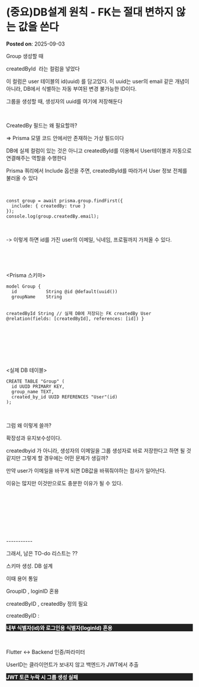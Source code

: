 # (중요)DB설계 원칙 - FK는 절대 변하지 않는 값을 쓴다
**Posted on**: 2025-09-03

<p>Group 생성할 때&nbsp;</p>
<p>createdById&nbsp; 라는 컬럼을 넣었다</p>
<p>이 컬럼은 user 테이블의 id(uuid) 를 담고있다. 이 uuid는 user의 email 같은 개념이 아니라, DB에서 식별하는 자동 부여된 변경 불가능한 ID이다.</p>
<p>그룹을 생성할 때, 생성자의 uuid를 여기에 저장해둔다</p>
<p>&nbsp;</p>
<p>CreatedBy 필드는 왜 필요할까?</p>
<p>=&gt; Prisma 모델 코드 안에서만 존재하는 가상 필드이다&nbsp;</p>
<p>DB에 실제 컬럼이 있는 것은 아니고 createdById를 이용해서 User테이블과 자동으로 연결해주는 역할을 수행한다</p>
<p>Prisma 쿼리에서 Include 옵션을 주면, createdById를 따라가서 User 정보 전체를 불러올 수 있다</p>
<p>&nbsp;</p>
<pre class="typescript" id="code_1756865728169"><code>const group = await prisma.group.findFirst({
  include: { createdBy: true }
});
console.log(group.createdBy.email);</code></pre>
<p>&nbsp;</p>
<p>-&gt; 이렇게 하면 id를 가진 user의 이메일, 닉네임, 프로필까지 가져올 수 있다.</p>
<p>&nbsp;</p>
<p>&nbsp;</p>
<p>&lt;Prisma 스키마&gt;</p>
<pre class="sql" id="code_1756865844058"><code>model Group {
  id           String @id @default(uuid())
  groupName    String

  createdById  String                 // 실제 DB에 저장되는 FK
  createdBy    User @relation(fields: [createdById], references: [id])
}</code></pre>
<p>&nbsp;</p>
<p>&nbsp;</p>
<p>&nbsp;</p>
<p>&lt;실제 DB 테이블&gt;&nbsp;</p>
<pre class="sql" id="code_1756865875948"><code>CREATE TABLE "Group" (
  id UUID PRIMARY KEY,
  group_name TEXT,
  created_by_id UUID REFERENCES "User"(id)
);</code></pre>
<p>&nbsp;</p>
<p>그럼 왜 이렇게 쓸까?</p>
<p>확장성과 유지보수성이다.</p>
<p>createdbyid 가 아니라, 생성자의 이메일을 그룹 생성자로 바로 저장한다고 하면 될 것 같지만 그렇게 할 경우에는 어떤 문제가 생길까?</p>
<p>만약 user가 이메일을 바꾸게 되면 DB값을 바꿔줘야하는 참사가 일어난다.</p>
<p>이유는 많지만 이것만으로도 충분한 이유가 될 수 있다.</p>
<p>&nbsp;</p>
<p>&nbsp;</p>
<p>&nbsp;</p>
<p>&nbsp;</p>
<p>-----------</p>
<p>그래서, 남은 TO-do 리스트는 ??</p>
<p>스키마 생성. DB 설계</p>
<p>이때 용어 통일</p>
<p>GroupID , loginID 혼용&nbsp;</p>
<p>createdByID , createdBy 정의 필요</p>
<p>createdByID :&nbsp;</p>
<p style="background-color: #212121; color: #ffffff; text-align: left;"><b>내부 식별자(id)와 로그인용 식별자(loginId) 혼용</b></p>
<p>&nbsp;</p>
<p>Flutter &lt;-&gt; Backend 인증/파라미터</p>
<p>UserID는 클라이언트가 보내지 않고 백엔드가 JWT에서 추출</p>
<p style="background-color: #212121; color: #ffffff; text-align: left;"><b>JWT 토큰 누락 시 그룹 생성 실패</b></p>